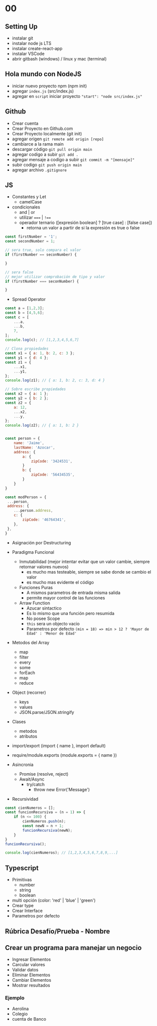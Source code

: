 # 00

## Setting Up

- instalar git
- instalar node js LTS
- instalar create-react-app
- instalar VSCode
- abrir gitbash (windows) / linux y mac (terminal)

## Hola mundo con NodeJS

- iniciar nuevo proyecto npm (npm init)
- agregar `index.js` (src/index.js)
- agregar en `script` iniciar proyecto `"start": "node src/index.js"`

## Github

- Crear cuenta
- Crear Proyecto en Github.com
- Crear Proyecto localmente (git init)
- agregar origen `git remote add origin [repo]`
- cambiarce a la rama main
- descargar código `git pull origin main`
- agregar codigo a subir `git add .`
- agregar mensaje a codigo a subir `git commit -m "[mensaje]"`
- subir codigo `git push origin main`
- agregar archivo `.gitignore`

## JS

- Constantes y Let
  - camelCase
- condicionales
  - and | or
  - utilizar `===` | `!==`
  - operador ternario ([expresión boolean] ? [true case] : [false case])
    - retorna un valor a partir de si la expresión es true o false 

```js
const firstNumber = '1';
const secondNumber = 1;

// sera true, solo compara el valor
if (firstNumber == seconNumber) {

}

// sera false
// mejor utilizar comprobación de tipo y valor
if (firstNumber === seconNumber) {

}
```

- Spread Operator

```js
const a = [1,2,3];
const b = [4,5,6];
const c = [
    ...a,
    ...b,
    7,
];
console.log(c); // [1,2,3,4,5,6,7]

// Clona propiedades
const x1 = { a: 1, b: 2, c: 3 };
const y1 = { d: 4 };
const z1 = {
    ...x1,
    ...y1,
};
console.log(z1); // { a: 1, b: 2, c: 3, d: 4 }

// Sobre escribe propiedades
const x2 = { a: 1 };
const y2 = { b: 2 };
const z2 = {
    a: 12,
    ...x2,
    ...y,
};
console.log(z2); // { a: 1, b: 2 } 


const person = {
    name: 'Jaime',
    lastName: 'Azocar',
    address: {
        a: {
            zipCode: '3424531',
        }
        b: {
            zipCode: '56434535',
        }
    }
}

const modPerson = {
 ...person,
 address: {
    ...person.address,
    c: {
        zipCode: '46764341',
    },
 },
}
```

- Asignación por Destructuring 

- Paradigma Funcional
  - Inmutabilidad (mejor intentar evitar que un valor cambie, siempre retornar valores nuevos)
    - es mucho mas testeable, siempre se sabe donde se cambio el valor
    - es mucho mas evidente el código
  - Funciones Puras
    - A mismos parametros de entrada misma salida
    - permite mayor control de las funciones
  - Arraw Function
    - Azucar sintactico
    - Es lo mismo que una función pero resumida
    - No posee Scope
    - `this` sera un objecto vacio
    - Parametros por defecto `(min = 18) => min > 12 ? 'Mayor de Edad' : 'Menor de Edad'`
- Metodos del Array
  - map
  - filter
  - every
  - some
  - forEach
  - map
  - reduce
- Object (recorrer)
  - keys
  - values
  - JSON.parse/JSON.stringify
- Clases
  - metodos
  - atributos
- import/export (import { name }, import default)
- require/module.exports (module.exports = { name })
- Asincronia
  - Promise (resolve, reject)
  - Await/Async
    - try/catch
      - throw new Error('Message')
- Recursividad
```js
const cienNumeros = [];
const funcionRecursiva = (n = 1) => {
    if (n <= 100) {
        cienNumeros.push(n);
        const newN = n + 1;
        funcionRecursiva(newN);
    }
}
funcionRecursiva();

console.log(cienNumeros); // [1,2,3,4,5,6,7,8,9,...]
```

## Typescript

- Primitivas
  - number
  - string
  - boolean
- multi opción (color: 'red' | 'blue' | 'green')
- Crear type
- Crear Interface
- Parametros por defecto

## Rúbrica Desafío/Prueba - Nombre

## Crear un programa para manejar un negocio

- Ingresar Elementos
- Carcular valores
- Validar datos
- Eliminar Elementos
- Cambiar Elementos
- Mostrar resultados

### Ejemplo

- Aerolina
- Colegio
- cuenta de Banco
